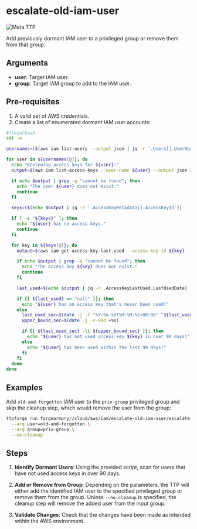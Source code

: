 # escalate-old-iam-user

![Meta TTP](https://img.shields.io/badge/Meta_TTP-blue)

Add previously dormant IAM user to a privileged group or remove them from that group.

## Arguments

- **user**: Target IAM user.
- **group**: Target IAM group to add to the IAM user.

## Pre-requisites

1. A valid set of AWS credentials.
1. Create a list of enumerated dormant IAM user accounts:

  ```bash
  #!/bin/bash
  set -e

  usernames=($(aws iam list-users --output json | jq -r '.Users[].UserName'))

  for user in ${usernames[@]}; do
    echo "Reviewing access keys for ${user}:"
    output=$(aws iam list-access-keys --user-name ${user} --output json 2>&1)

    if echo $output | grep -q "cannot be found"; then
      echo "The user ${user} does not exist."
      continue
    fi

    keys=($(echo $output | jq -r '.AccessKeyMetadata[].AccessKeyId'))

    if [ -z "${keys}" ]; then
      echo "${user} has no access keys."
      continue
    fi

    for key in ${keys[@]}; do
      output=$(aws iam get-access-key-last-used --access-key-id ${key} --output json 2>&1)

      if echo $output | grep -q "cannot be found"; then
        echo "The access key ${key} does not exist."
        continue
      fi

      last_used=$(echo $output | jq -r .AccessKeyLastUsed.LastUsedDate)

      if [[ ${last_used} == "null" ]]; then
        echo "${user} has an access key that's never been used!"
      else
        last_used_sec=$(date -j -f "%Y-%m-%dT%H:%M:%S+00:00" "${last_used}" +%s)
        upper_bound_sec=$(date -j -v-90d +%s)

        if [[ ${last_used_sec} -lt ${upper_bound_sec} ]]; then
          echo "${user} has not used access key ${key} in over 90 days!"
        else
          echo "${user} has been used within the last 90 days!"
        fi
      fi
    done
  done
  ```

## Examples

Add `old-and-forgotten` IAM user to the `priv-group` privileged group and
skip the cleanup step, which would remove the user from the group:

```bash
ttpforge run forgearmory//cloud/aws/iam/escalate-old-iam-user/escalate-old-iam-user.yaml \
  --arg user=old-and-forgotten \
  --arg group=priv-group \
  --no-cleanup
```

## Steps

1. **Identify Dormant Users**: Using the provided script, scan for users that
   have not used access keys in over 90 days.

1. **Add or Remove from Group**: Depending on the parameters,
   the TTP will either add the identified IAM user to the specified
   privileged group or remove them from the group. Unless `--no-cleanup` is
   specified, the cleanup step will remove the added user from the input
   group.

1. **Validate Changes**: Check that the changes have been made as intended
   within the AWS environment.
